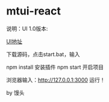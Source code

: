 # mtui-react
说明：UI 1.0版本:

[UI地址](http://mtui.mtsee.com)

下载源码，点击start.bat，输入

npm install 安装插件
npm start 开启项目

浏览器输入：http://127.0.0.1:3000 运行！

by 馒头
